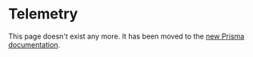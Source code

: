 # Telemetry

This page doesn't exist any more. It has been moved to the [new Prisma documentation](https://www.prisma.io/docs/reference/more/telemetry).